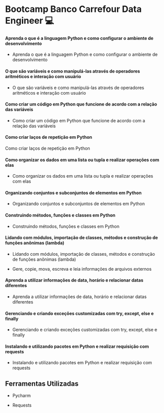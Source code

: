 # Bootcamp Banco Carrefour Data Engineer :computer:



#### Aprenda o que é a linguagem Python e como configurar o ambiente de desenvolvimento

- Aprenda o que é a linguagem Python e como configurar o ambiente de desenvolvimento

#### O que são variáveis e como manipulá-las através de operadores aritméticos e interação com usuário

- O que são variáveis e como manipulá-las através de operadores aritméticos e interação com usuário

#### Como criar um código em Python que funcione de acordo com a relação das variáveis

- Como criar um código em Python que funcione de acordo com a relação das variáveis

#### Como criar laços de repetição em Python

Como criar laços de repetição em Python

#### Como organizar os dados em uma lista ou tupla e realizar operações com elas

- Como organizar os dados em uma lista ou tupla e realizar operações com elas

#### Organizando conjuntos e subconjuntos de elementos em Python

- Organizando conjuntos e subconjuntos de elementos em Python

#### Construindo métodos, funções e classes em Python

- Construindo métodos, funções e classes em Python

#### Lidando com módulos, importação de classes, métodos e construção de funções anônimas (lambda)

- Lidando com módulos, importação de classes, métodos e construção de funções anônimas (lambda)

- Gere, copie, mova, escreva e leia informações de arquivos externos

#### Aprenda a utilizar informações de data, horário e relacionar datas diferentes

- Aprenda a utilizar informações de data, horário e relacionar datas diferentes

#### Gerenciando e criando exceções customizadas com try, except, else e finally

- Gerenciando e criando exceções customizadas com try, except, else e finally

#### Instalando e utilizando pacotes em Python e realizar requisição com requests

- Instalando e utilizando pacotes em Python e realizar requisição com requests



## Ferramentas Utilizadas

- Pycharm

- Requests

  